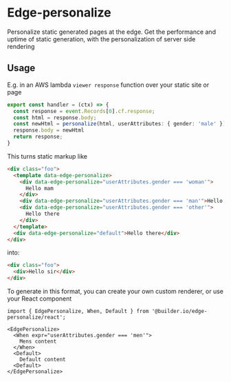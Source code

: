 # Edge-personalize

Personalize static generated pages at the edge. Get the performance and uptime of static
generation, with the personalization of server side rendering

## Usage

E.g. in an AWS lambda `viewer response` function over your static site or page

```ts
export const handler = (ctx) => {
  const response = event.Records[0].cf.response;
  const html = response.body;
  const newHtml = personalize(html, userAttributes: { gender: 'male' })
  response.body = newHtml
  return response;
}
```

This turns static markup like

```html
<div class="foo">
  <template data-edge-personalize>
    <div data-edge-personalize="userAttributes.gender === 'woman'">
      Hello mam
    </div>
    <div data-edge-personalize="userAttributes.gender === 'man'">Hello sir</div>
    <div data-edge-personalize="userAttributes.gender === 'other'">
      Hello there
    </div>
  </template>
  <div data-edge-personalize="default">Hello there</div>
</div>
```

into:

```html
<div class="foo">
  <div>Hello sir</div>
</div>
```

To generate in this format, you can create your own custom renderer, or use your React component

```tsx
import { EdgePersonalize, When, Default } from '@builder.io/edge-personalize/react';

<EdgePersonalize>
  <When expr="userAttributes.gender === 'men'">
    Mens content
  </When>
  <Default>
    Default content
  <Default>
</EdgePersonalize>
```
